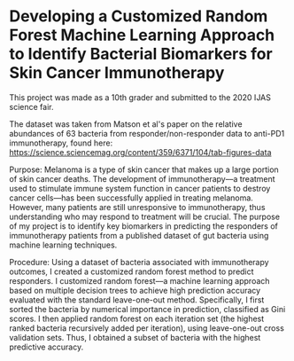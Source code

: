 # Developing a Customized Random Forest Machine Learning Approach to Identify Bacterial Biomarkers for Skin Cancer Immunotherapy

This project was made as a 10th grader and submitted to the 2020 IJAS science fair.

The dataset was taken from Matson et al's paper on the relative abundances of 63 bacteria from responder/non-responder data to anti-PD1 immunotherapy, found here: https://science.sciencemag.org/content/359/6371/104/tab-figures-data

Purpose: Melanoma is a type of skin cancer that makes up a large portion of skin cancer deaths. The development of immunotherapy––a treatment used to stimulate immune system function in cancer patients to destroy cancer cells––has been successfully applied in treating melanoma. However, many patients are still unresponsive to immunotherapy, thus understanding who may respond to treatment will be crucial. The purpose of my project is to identify key biomarkers in predicting the responders of immunotherapy patients from a published dataset of gut bacteria using machine learning techniques.

Procedure: Using a dataset of bacteria associated with immunotherapy outcomes, I created a customized random forest method to predict responders. I customized random forest––a machine learning approach based on multiple decision trees to achieve high prediction accuracy evaluated with the standard leave-one-out method. Specifically, I first sorted the bacteria by numerical importance in prediction, classified as Gini scores. I then applied random forest on each iteration set (the highest ranked bacteria recursively added per iteration), using leave-one-out cross validation sets. Thus, I obtained a subset of bacteria with the highest predictive accuracy.
